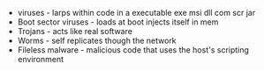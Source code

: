 * viruses - larps within code in a executable exe msi dll com scr jar 
* Boot sector viruses - loads at boot injects itself in mem
* Trojans - acts like real software 
* Worms - self replicates though the network
* Fileless malware - malicious code that uses the host's scripting environment 